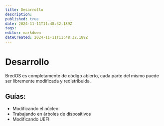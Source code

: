 ```yaml
---
title: Desarrollo
description:
published: true
date: 2024-11-11T11:48:32.189Z
tags:
editor: markdown
dateCreated: 2024-11-11T11:48:32.189Z
---
```


# Desarrollo

BredOS es completamente de código abierto, cada parte del mismo puede ser libremente modificada y redistribuida.

## Guías:

- Modificando el núcleo
- Trabajando en árboles de dispositivos
- Modificando UEFI